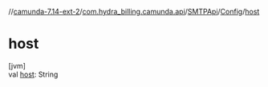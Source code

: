 //[camunda-7.14-ext-2](../../../../index.md)/[com.hydra_billing.camunda.api](../../index.md)/[SMTPApi](../index.md)/[Config](index.md)/[host](host.md)

# host

[jvm]\
val [host](host.md): String
